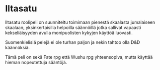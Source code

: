 # Iltasatu
Iltasatu roolipeli on suunniteltu toimimaan pienestä skaalasta jumalaiseen skaalaan, yksinkertaisilla helpoilla säännöillä jotka sallivat vapaasti kekseliäisyyden avulla monipuolisten kykyjen käyttöä luovasti.

Suomenkielisiä pelejä ei ole turhan paljon ja nekin tahtoo olla D&D käännöksiä.

Tämä peli on sekä Fate rpg että Wushu rpg yhteensopiva, mutta käyttää hieman nopeutettuja sääntöjä.
